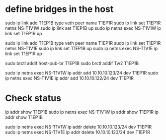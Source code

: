 # define bridges in the host 

sudo ip link add T1EP1B type veth peer name T1EP1R
sudo ip link set T1EP1R netns NS-T1V1W
sudo ip link set T1EP1B up
sudo ip netns exec NS-T1V1W  ip link set T1EP1R up

sudo ip link add T1EP1B type veth peer name T1EP1R
sudo ip link set T1EP1R netns NS-T1V1E
sudo ip link set T1EP1B up
sudo ip netns exec NS-T1V1E  ip link set T1EP1R up

sudo brctl addif host-pub-br T1EP1B
sudo brctl addif Tw2 T1EP1B

sudo ip netns exec NS-T1V1W ip addr add 10.10.10.123/24 dev T1EP1R
sudo ip netns exec NS-T1V1E ip addr add 10.10.10.122/24 dev T1EP1R

# Check status
ip addr show T1EP1B
sudo ip netns exec NS-T1V1W ip addr show T1EP1R
ip addr show T1EP1B

sudo ip netns exec NS-T1V1W ip addr delete 10.10.10.123/24 dev T1EP1R
sudo ip netns exec NS-T1V1E ip addr delete 10.10.10.123/24 dev T1EP1R